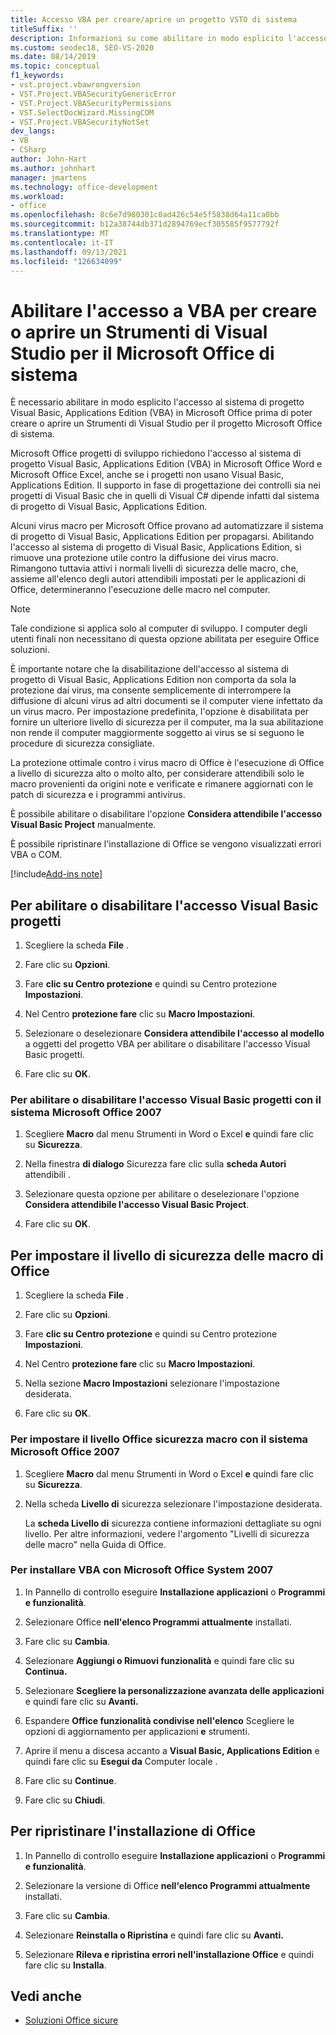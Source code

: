 ```yaml
---
title: Accesso VBA per creare/aprire un progetto VSTO di sistema
titleSuffix: ''
description: Informazioni su come abilitare in modo esplicito l'accesso al Office di progetto VBA prima di poter creare o aprire un Visual Studio Tools per Office di sistema.
ms.custom: seodec18, SEO-VS-2020
ms.date: 08/14/2019
ms.topic: conceptual
f1_keywords:
- vst.project.vbawrongversion
- VST.Project.VBASecurityGenericError
- VST.Project.VBASecurityPermissions
- VST.SelectDocWizard.MissingCOM
- VST.Project.VBASecurityNotSet
dev_langs:
- VB
- CSharp
author: John-Hart
ms.author: johnhart
manager: jmartens
ms.technology: office-development
ms.workload:
- office
ms.openlocfilehash: 8c6e7d980301c0ad426c54e5f5838d64a11ca0bb
ms.sourcegitcommit: b12a38744db371d2894769ecf305585f9577792f
ms.translationtype: MT
ms.contentlocale: it-IT
ms.lasthandoff: 09/13/2021
ms.locfileid: "126634099"
---
```

# <a name="enable-access-to-vba-to-create-or-open-a-visual-studio-tools-for-the-microsoft-office-system-project"></a>Abilitare l'accesso a VBA per creare o aprire un Strumenti di Visual Studio per il Microsoft Office di sistema

È necessario abilitare in modo esplicito l'accesso al sistema di progetto Visual Basic, Applications Edition (VBA) in Microsoft Office prima di poter creare o aprire un Strumenti di Visual Studio per il progetto Microsoft Office di sistema.

 Microsoft Office progetti di sviluppo richiedono l'accesso al sistema di progetto Visual Basic, Applications Edition (VBA) in Microsoft Office Word e Microsoft Office Excel, anche se i progetti non usano Visual Basic, Applications Edition. Il supporto in fase di progettazione dei controlli sia nei progetti di Visual Basic che in quelli di Visual C# dipende infatti dal sistema di progetto di Visual Basic, Applications Edition.

 Alcuni virus macro per Microsoft Office provano ad automatizzare il sistema di progetto di Visual Basic, Applications Edition per propagarsi. Abilitando l'accesso al sistema di progetto di Visual Basic, Applications Edition, si rimuove una protezione utile contro la diffusione dei virus macro. Rimangono tuttavia attivi i normali livelli di sicurezza delle macro, che, assieme all'elenco degli autori attendibili impostati per le applicazioni di Office, determineranno l'esecuzione delle macro nel computer.

> [!NOTE]
> Tale condizione si applica solo al computer di sviluppo. I computer degli utenti finali non necessitano di questa opzione abilitata per eseguire Office soluzioni.

 È importante notare che la disabilitazione dell'accesso al sistema di progetto di Visual Basic, Applications Edition non comporta da sola la protezione dai virus, ma consente semplicemente di interrompere la diffusione di alcuni virus ad altri documenti se il computer viene infettato da un virus macro. Per impostazione predefinita, l'opzione è disabilitata per fornire un ulteriore livello di sicurezza per il computer, ma la sua abilitazione non rende il computer maggiormente soggetto ai virus se si seguono le procedure di sicurezza consigliate.

 La protezione ottimale contro i virus macro di Office è l'esecuzione di Office a livello di sicurezza alto o molto alto, per considerare attendibili solo le macro provenienti da origini note e verificate e rimanere aggiornati con le patch di sicurezza e i programmi antivirus.

 È possibile abilitare o disabilitare l'opzione **Considera attendibile l'accesso Visual Basic Project** manualmente.

 È possibile ripristinare l'installazione di Office se vengono visualizzati errori VBA o COM.

[!include[Add-ins note](includes/addinsnote.md)]

## <a name="to-enable-or-disable-access-to-visual-basic-projects"></a>Per abilitare o disabilitare l'accesso Visual Basic progetti

1. Scegliere la scheda **File** .

2. Fare clic su **Opzioni**.

3. Fare **clic su Centro protezione** e quindi su Centro protezione **Impostazioni**.

4. Nel Centro **protezione fare** clic su **Macro Impostazioni**.

5. Selezionare o deselezionare **Considera attendibile l'accesso al modello** a oggetti del progetto VBA per abilitare o disabilitare l'accesso Visual Basic progetti.

6. Fare clic su **OK**.

### <a name="to-enable-or-disable-access-to-visual-basic-projects-with-the-2007-microsoft-office-system"></a>Per abilitare o disabilitare l'accesso Visual Basic progetti con il sistema Microsoft Office 2007

1. Scegliere **Macro** dal menu Strumenti in Word o Excel **e** quindi fare clic su **Sicurezza**.

2. Nella finestra **di dialogo** Sicurezza fare clic sulla **scheda Autori** attendibili .

3. Selezionare questa opzione per abilitare o deselezionare l'opzione **Considera attendibile l'accesso Visual Basic Project**.

4. Fare clic su **OK**.

## <a name="to-set-your-office-macro-security-level"></a>Per impostare il livello di sicurezza delle macro di Office

1. Scegliere la scheda **File** .

2. Fare clic su **Opzioni**.

3. Fare **clic su Centro protezione** e quindi su Centro protezione **Impostazioni**.

4. Nel Centro **protezione fare** clic su **Macro Impostazioni**.

5. Nella sezione **Macro Impostazioni** selezionare l'impostazione desiderata.

6. Fare clic su **OK**.

### <a name="to-set-your-office-macro-security-level-with-the-2007-microsoft-office-system"></a>Per impostare il livello Office sicurezza macro con il sistema Microsoft Office 2007

1. Scegliere **Macro** dal menu Strumenti in Word o Excel **e** quindi fare clic su **Sicurezza**.

2. Nella scheda **Livello di** sicurezza selezionare l'impostazione desiderata.

    La **scheda Livello di** sicurezza contiene informazioni dettagliate su ogni livello. Per altre informazioni, vedere l'argomento "Livelli di sicurezza delle macro" nella Guida di Office.

### <a name="to-install-vba-with-the-2007-microsoft-office-system"></a>Per installare VBA con Microsoft Office System 2007

1. In Pannello di controllo eseguire **Installazione applicazioni** o **Programmi e funzionalità**.

2. Selezionare Office **nell'elenco Programmi attualmente** installati.

3. Fare clic su **Cambia**.

4. Selezionare **Aggiungi o Rimuovi funzionalità** e quindi fare clic su **Continua.**

5. Selezionare **Scegliere la personalizzazione avanzata delle applicazioni** e quindi fare clic su **Avanti.**

6. Espandere **Office funzionalità condivise nell'elenco** Scegliere le opzioni di aggiornamento per applicazioni **e** strumenti.

7. Aprire il menu a discesa accanto a **Visual Basic, Applications Edition** e quindi fare clic su **Esegui da** Computer locale .

8. Fare clic su **Continue**.

9. Fare clic su **Chiudi**.

## <a name="to-repair-your-installation-of-office"></a>Per ripristinare l'installazione di Office

1. In Pannello di controllo eseguire **Installazione applicazioni** o **Programmi e funzionalità**.

2. Selezionare la versione di Office **nell'elenco Programmi attualmente** installati.

3. Fare clic su **Cambia**.

4. Selezionare **Reinstalla o Ripristina** e quindi fare clic su **Avanti.**

5. Selezionare **Rileva e ripristina errori nell'installazione Office** e quindi fare clic su **Installa**.

## <a name="see-also"></a>Vedi anche
- [Soluzioni Office sicure](../vsto/securing-office-solutions.md)
